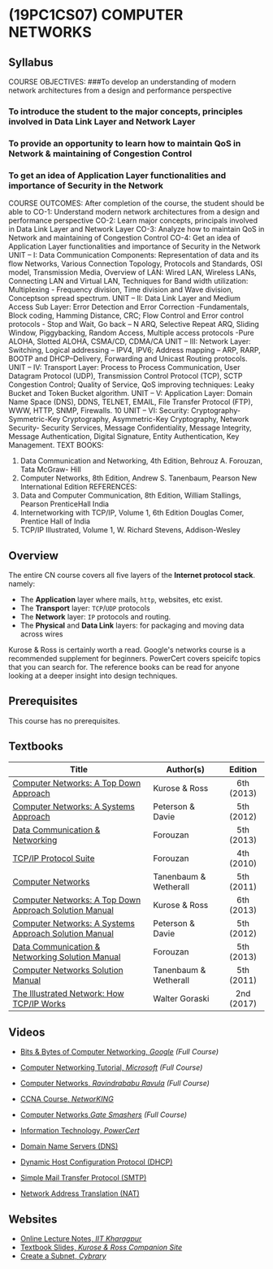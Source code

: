 # (19PC1CS07) COMPUTER NETWORKS
## Syllabus
COURSE OBJECTIVES:
###To develop an understanding of modern network architectures from a design and performance perspective
### To introduce the student to the major concepts, principles involved in Data Link Layer and Network Layer
### To provide an opportunity to learn how to maintain QoS in Network & maintaining of Congestion Control
### To get an idea of Application Layer functionalities and importance of Security in the Network

COURSE OUTCOMES: After completion of the course, the student should be able to
CO-1: Understand modern network architectures from a design and performance
perspective
CO-2: Learn major concepts, principals involved in Data Link Layer and Network
Layer
CO-3: Analyze how to maintain QoS in Network and maintaining of Congestion
Control
CO-4: Get an idea of Application Layer functionalities and importance of Security in
the Network
UNIT – I:
Data Communication Components: Representation of data and its flow Networks,
Various Connection Topology, Protocols and Standards, OSI model, Transmission
Media, Overview of LAN: Wired LAN, Wireless LANs, Connecting LAN and Virtual LAN,
Techniques for Band width utilization: Multiplexing - Frequency division, Time division
and Wave division, Conceptson spread spectrum.
UNIT – II:
Data Link Layer and Medium Access Sub Layer: Error Detection and Error Correction
-Fundamentals, Block coding, Hamming Distance, CRC; Flow Control and Error
control protocols - Stop and Wait, Go back – N ARQ, Selective Repeat ARQ, Sliding
Window, Piggybacking, Random Access, Multiple access protocols -Pure ALOHA,
Slotted ALOHA, CSMA/CD, CDMA/CA
UNIT – III:
Network Layer: Switching, Logical addressing – IPV4, IPV6; Address mapping – ARP,
RARP, BOOTP and DHCP–Delivery, Forwarding and Unicast Routing protocols.
UNIT – IV:
Transport Layer: Process to Process Communication, User Datagram Protocol (UDP),
Transmission Control Protocol (TCP), SCTP Congestion Control; Quality of Service, QoS
improving techniques: Leaky Bucket and Token Bucket algorithm.
UNIT – V:
Application Layer: Domain Name Space (DNS), DDNS, TELNET, EMAIL, File Transfer
Protocol (FTP), WWW, HTTP, SNMP, Firewalls.
10
UNIT – VI:
Security: Cryptography- Symmetric-Key Cryptography, Asymmetric-Key
Cryptography, Network Security- Security Services, Message Confidentiality,
Message Integrity, Message Authentication, Digital Signature, Entity Authentication,
Key Management.
TEXT BOOKS:
1. Data Communication and Networking, 4th Edition, Behrouz A. Forouzan, Tata
McGraw- Hill
2. Computer Networks, 8th Edition, Andrew S. Tanenbaum, Pearson New
International Edition
REFERENCES:
1. Data and Computer Communication, 8th Edition, William Stallings, Pearson
PrenticeHall India
2. Internetworking with TCP/IP, Volume 1, 6th Edition Douglas Comer, Prentice Hall of
India
3. TCP/IP Illustrated, Volume 1, W. Richard Stevens, Addison-Wesley
## Overview

The entire CN course covers all five layers of the **Internet protocol stack**. namely: 
*	The **Application** layer where mails, `http`, websites, etc exist. 
*	The **Transport** layer: `TCP`/`UDP` protocols
*	The **Network** layer: `IP` protocols and routing. 
*	The **Physical** and **Data Link** layers: for packaging and moving data across wires

Kurose & Ross is certainly worth a read. Google's networks course is a recommended supplement for beginners. PowerCert covers speicifc topics that you can search for. The reference books can be read for anyone looking at a deeper insight into design techniques.

## Prerequisites

This course has no prerequisites.

## Textbooks

| Title | Author(s) | Edition |
| -------------|-------------|:-----:|
| [Computer Networks: A Top Down Approach](https://drive.google.com/open?id=1p6meleR3Eutf97yRag-McLrjv8olPTLE) | Kurose & Ross | 6th (2013) |
| [Computer Networks: A Systems Approach](https://drive.google.com/open?id=13NzfDz6FbRoHUmeL6bkQfUjUCpQyd_QA) | Peterson & Davie | 5th (2012) |
| [Data Communication & Networking](https://drive.google.com/open?id=13frawLX1gT_0JnKOiEOnSeoHp-kp9-qO) | Forouzan | 5th (2013) |
| [TCP/IP Protocol Suite](https://drive.google.com/open?id=1Usfu1MlxY2PJfYZx1NXbeXlRrMQbrvk8)| Forouzan | 4th (2010) |
| [Computer Networks](https://drive.google.com/open?id=1QKS_Za5p9vAbifwbO9Wsws2xjg5Wj4pG)| Tanenbaum & Wetherall | 5th (2011) |
| [Computer Networks: A Top Down Approach Solution Manual](https://drive.google.com/open?id=1JXNP7EmQBdI8xZHxzpm21TjzhcFwVOsS)| Kurose & Ross | 6th (2013) |
| [Computer Networks: A Systems Approach Solution Manual](https://drive.google.com/open?id=1HmJ_FGfoTFYT187ex-l0UUZ4vs7I9OOd)| Peterson & Davie | 5th (2012) |
| [Data Communication & Networking Solution Manual](https://drive.google.com/open?id=1RFxqwxCWB0gMeb9HIBZ3cJMZXspJsisz)| Forouzan | 5th (2013) |
| [Computer Networks Solution Manual](https://drive.google.com/open?id=18NnsSUl_vkjY1_EcOFIWNFVqbLql6d-q)| Tanenbaum & Wetherall | 5th (2011) |
| [The Illustrated Network: How TCP/IP Works](https://drive.google.com/open?id=1yhGt1Jvr2fx41wWDmTxEPoVZaZxufD_1)| Walter Goraski | 2nd (2017) |


## Videos

*	[Bits & Bytes of Computer Networking, *Google*](https://www.coursera.org/learn/computer-networking?specialization=google-it-support) *(Full Course)*
*	[Computer Networking Tutorial, *Microsoft*](https://www.youtube.com/watch?v=svkGASq8mNM&t=9772s) *(Full Course)*
*	[Computer Networks, *Ravindrababu Ravula*](https://www.youtube.com/watch?v=UXMIxCYZu8o&list=PLEbnTDJUr_IegfoqO4iPnPYQui46QqT0j) *(Full Course)*
*	[CCNA Course, *NetworKING*](https://www.youtube.com/watch?v=n2D1o-aM-2s&list=PLh94XVT4dq02frQRRZBHzvj2hwuhzSByN)
*	[Computer Networks,*Gate Smashers*](https://www.youtube.com/playlist?list=PLxCzCOWd7aiGFBD2-2joCpWOLUrDLvVV_) *(Full Course)*
*	[Information Technology, *PowerCert*](https://www.youtube.com/playlist?list=PL7zRJGi6nMRzHkyXpGZJg3KfRSCrF15Jg)

*	[Domain Name Servers (DNS)](https://www.youtube.com/watch?v=72snZctFFtA&t=1s)
*	[Dynamic Host Configuration Protocol (DHCP)](https://www.youtube.com/watch?v=IUOVSIKj6GU&t=1s)
*	[Simple Mail Transfer Protocol (SMTP)](https://www.youtube.com/watch?v=j7kMZD81hec&t=1s)
*	[Network Address Translation (NAT)](https://www.youtube.com/watch?v=QBqPzHEDzvo)

## Websites

*	[Online Lecture Notes, *IIT Kharagpur*](https://www.cse.iitk.ac.in/users/dheeraj/cs425//)
*	[Textbook Slides, *Kurose & Ross Companion Site*](http://www-net.cs.umass.edu/kurose-ross-ppt-6e/)
*	[Create a Subnet, *Cybrary*](https://www.cybrary.it/skill-certification-course/subnetting-certification-training-course/)
